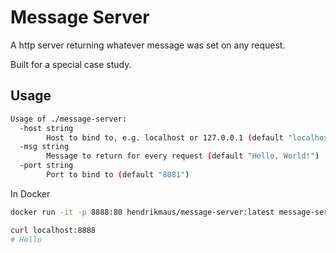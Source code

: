 # Message Server

A http server returning whatever message was set on any request.

Built for a special case study.

## Usage

```sh
Usage of ./message-server:
  -host string
    	Host to bind to, e.g. localhost or 127.0.0.1 (default "localhost")
  -msg string
    	Message to return for every request (default "Hello, World!")
  -port string
    	Port to bind to (default "8081")
```

In Docker

```sh
docker run -it -p 8888:80 hendrikmaus/message-server:latest message-server -host=0.0.0.0 -port=80 -msg=Hello

curl localhost:8888
# Hello
```